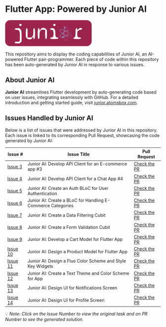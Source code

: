 # Flutter App: Powered by Junior AI

![Junior AI Logo](images/junior-logo-with-bg-2.png)

This repository aims to display the coding capabilities of Junior AI, an AI-powered Flutter pair-programmer. Each piece of code within this repository has been auto-generated by Junior AI in response to various issues.

## About Junior AI
**Junior AI** streamlines Flutter development by auto-generating code based on user issues, integrating seamlessly with GitHub. For a detailed introduction and getting started guide, visit [junior.atomsbox.com](https://junior.atomsbox.com).

## Issues Handled by Junior AI

Below is a list of issues that were addressed by Junior AI in this repository. Each issue is linked to its corresponding Pull Request, showcasing the code generated by Junior AI:

| Issue # | Issue Title | Pull Request |
| ------- | ----------- | ------------- |
| [Issue 3](https://github.com/maxonflutter/flutter_app_with_junior_ai/issues/3) | Junior AI: Develop API Client for an E-commerce app #3 | [Check the PR](https://github.com/maxonflutter/flutter_app_with_junior_ai/pull/15) |
| [Issue 4](https://github.com/maxonflutter/flutter_app_with_junior_ai/issues/4) | Junior AI: Develop API Client for a Chat App #4 | [Check the PR](https://github.com/maxonflutter/flutter_app_with_junior_ai/pull/16) |
| [Issue 5](https://github.com/maxonflutter/flutter_app_with_junior_ai/issues/5) | Junior AI: Create an Auth BLoC for User Authentication | [Check the PR](https://github.com/maxonflutter/flutter_app_with_junior_ai/pull/17) |
| [Issue 6](https://github.com/maxonflutter/flutter_app_with_junior_ai/issues/6) | Junior AI: Create a BLoC for Handling E-Commerce Categories | [Check the PR](https://github.com/maxonflutter/flutter_app_with_junior_ai/pull/18) |
| [Issue 7](https://github.com/maxonflutter/flutter_app_with_junior_ai/issues/7) | Junior AI: Create a Data Filtering Cubit | [Check the PR](https://github.com/maxonflutter/flutter_app_with_junior_ai/pull/20) |
| [Issue 8](https://github.com/maxonflutter/flutter_app_with_junior_ai/issues/8) | Junior AI: Create a Form Validation Cubit | [Check the PR](https://github.com/maxonflutter/flutter_app_with_junior_ai/pull/23) |
| [Issue 9](https://github.com/maxonflutter/flutter_app_with_junior_ai/issues/9) | Junior AI: Develop a Cart Model for Flutter App | [Check the PR](https://github.com/maxonflutter/flutter_app_with_junior_ai/pull/19) |
| [Issue 10](https://github.com/maxonflutter/flutter_app_with_junior_ai/issues/10) | Junior AI: Design a Product Model for Flutter App | [Check the PR](https://github.com/maxonflutter/flutter_app_with_junior_ai/pull/22) |
| [Issue 11](https://github.com/maxonflutter/flutter_app_with_junior_ai/issues/11) | Junior AI: Design a Fluo Color Scheme and Style Key Widgets | [Check the PR](https://github.com/maxonflutter/flutter_app_with_junior_ai/pull/21) |
| [Issue 12](https://github.com/maxonflutter/flutter_app_with_junior_ai/issues/12) | Junior AI: Create a Text Theme and Color Scheme for App | [Check the PR](https://github.com/maxonflutter/flutter_app_with_junior_ai/pull/25) |
| [Issue 13](https://github.com/maxonflutter/flutter_app_with_junior_ai/issues/13) | Junior AI: Design UI for Notifications Screen | [Check the PR](https://github.com/maxonflutter/flutter_app_with_junior_ai/pull/24) |
| [Issue 14](https://github.com/maxonflutter/flutter_app_with_junior_ai/issues/14) | Junior AI: Design UI for Profile Screen | [Check the PR](https://github.com/maxonflutter/flutter_app_with_junior_ai/pull/26) |


💡 _Note: Click on the Issue Number to view the original task and on PR Number to see the generated solution._

